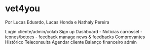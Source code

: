 # vet4you
Por Lucas Eduardo, Lucas Honda e Nathaly Pereira

Login cliente/admin/colab
Sign up
Dashboard - Noticias carrossel - icones/botoes - feedback
	manage news & feedbacks
	Comprovantes
	Histórico
	Teleconsulta
	Agendar cliente
	Balanço financeiro admin
